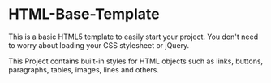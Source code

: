 # HTML-Base-Template
<p> This is a basic HTML5 template to easily start your project. You don't need to worry about loading your CSS stylesheet or jQuery. </p>
<p> This Project contains built-in styles for HTML objects such as links, buttons, paragraphs, tables, images, lines and others. </p>
